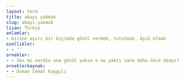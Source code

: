 ```yaml
---
layout: term
title: abayı yakmak
slug: abayi-yakmak
lisan: Türkçe
anlamlar:
- birine aşırı bir biçimde gönül vermek, tutulmak, âşık olmak
ozellikler:
- - ''
ornekler:
- - Sen mi verdin ona gönül yoksa o mu yaktı sana daha önce abayı?
orneklerkaynak:
- - Osman Cemal Kaygılı
---
```

